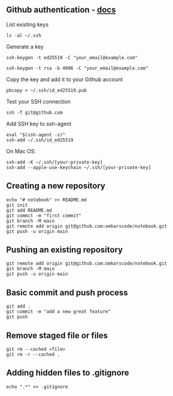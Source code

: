## Github authentication - [docs](https://docs.github.com/en/authentication)

List existing keys 
```
ls -al ~/.ssh
```

Generate a key
```
ssh-keygen -t ed25519 -C "your_email@example.com"
```
```
ssh-keygen -t rsa -b 4096 -C "your_email@example.com"
```

Copy the key and add it to your Github account
```
pbcopy < ~/.ssh/id_ed25519.pub
```

Test your SSH connection
```
ssh -T git@github.com
```

Add SSH key to ssh-agent
```
eval "$(ssh-agent -s)"
ssh-add ~/.ssh/id_ed25519
```

On Mac OS:
```
ssh-add -K ~/.ssh/[your-private-key]
ssh-add --apple-use-keychain ~/.ssh/[your-private-key]
```


## Creating a new repository

```
echo "# notebook" >> README.md
git init
git add README.md
git commit -m "first commit"
git branch -M main
git remote add origin git@github.com:omkarscode/notebook.git
git push -u origin main
```

## Pushing an existing repository

```
git remote add origin git@github.com:omkarscode/notebook.git
git branch -M main
git push -u origin main
```

## Basic commit and push process

```
git add .
git commit -m "add a new great feature"
git push
```

## Remove staged file or files

```
git rm --cached <file>
git rm -r --cached .
```

## Adding hidden files to .gitignore

```
echo ".*" >> .gitignore
```

